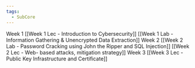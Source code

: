 ```yaml
---
tags:
  - SubCore
---
```

Week 1
[[Week 1 Lec - Introduction to Cybersecurity]]
[[Week 1 Lab - Information Gathering & Unencrypted Data Extraction]]
Week 2
[[Week 2 Lab - Password Cracking using John the Ripper and SQL Injection]]
[[Week 2 Lec - Web- based attacks, mitigation strategy]]
Week 3
[[Week 3 Lec - Public Key Infrastructure and Certificate]]